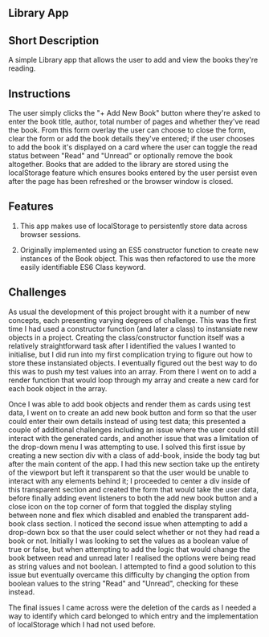 ## Library App

## Short Description

A simple Library app that allows the user to add and view the books they're reading.

## Instructions

The user simply clicks the "+ Add New Book" button where they're asked to enter the book title, author, total number of pages and whether they've read the book. From this form overlay the user can choose to close the form, clear the form or add the book details they've entered; if the user chooses to add the book it's displayed on a card where the user can toggle the read status between "Read" and "Unread" or optionally remove the book altogether. Books that are added to the library are stored using the localStorage feature which ensures books entered by the user persist even after the page has been refreshed or the browser window is closed.

## Features

1. This app makes use of localStorage to persistently store data across browser sessions.

2. Originally implemented using an ES5 constructor function to create new instances of the Book object. This was then refactored to use the more easily identifiable ES6 Class keyword.

## Challenges

As usual the development of this project brought with it a number of new concepts, each presenting varying degrees of challenge. This was the first time I had used a constructor function (and later a class) to instansiate new objects in a project. Creating the class/constructor function itself was a relatively straightforward task after I identified the values I wanted to initialise, but I did run into my first complication trying to figure out how to store these instansiated objects. I eventually figured out the best way to do this was to push my test values into an array. From there I went on to add a render function that would loop through my array and create a new card for each book object in the array.

Once I was able to add book objects and render them as cards using test data, I went on to create an add new book button and form so that the user could enter their own details instead of using test data; this presented a couple of additional challenges including an issue where the user could still interact with the generated cards, and another issue that was a limitation of the drop-down menu I was attempting to use. I solved this first issue by creating a new section div with a class of add-book, inside the body tag but after the main content of the app. I had this new section take up the entirety of the viewport but left it transparent so that the user would be unable to interact with any elements behind it; I proceeded to center a div inside of this transparent section and created the form that would take the user data, before finally adding event listeners to both the add new book button and a close icon on the top corner of form that toggled the display styling between none and flex which disabled and enabled the transparent add-book class section. I noticed the second issue when attempting to add a drop-down box so that the user could select whether or not they had read a book or not. Initially I was looking to set the values as a boolean value of true or false, but when attempting to add the logic that would change the book between read and unread later I realised the options were being read as string values and not boolean. I attempted to find a good solution to this issue but eventually overcame this difficulty by changing the option from boolean values to the string "Read" and "Unread", checking for these instead.

The final issues I came across were the deletion of the cards as I needed a way to identify which card belonged to which entry and the implementation of localStorage which I had not used before.
